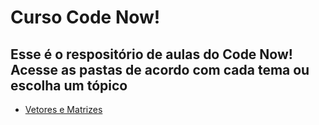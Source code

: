 # Curso Code Now!

## Esse é o respositório de aulas do Code Now! Acesse as pastas de acordo com cada tema ou escolha um tópico

* [Vetores e Matrizes](Code%20Now!/Vetores%20e%20Matrizes)
